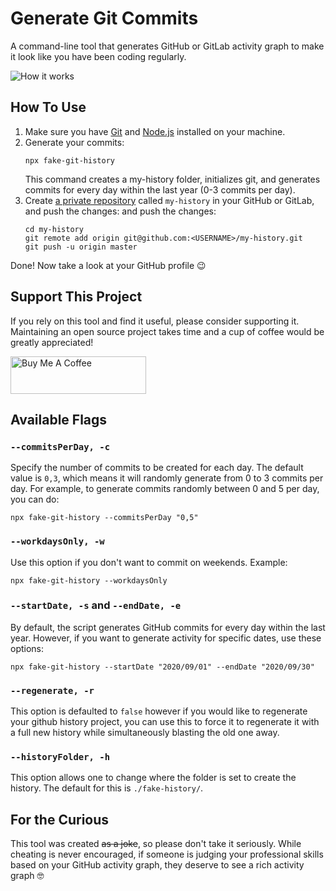 # Generate Git Commits

A command-line tool that generates GitHub or GitLab activity graph to make it look like you have been coding regularly.

<img src="https://dl.dropboxusercontent.com/s/q2iinti6v0zbhzs/contributions.gif?dl=0" alt="How it works" />

## How To Use

1. Make sure you have [Git](https://git-scm.com/book/en/v2/Getting-Started-Installing-Git) and
   [Node.js](https://nodejs.org/en/download/) installed on your machine.
2. Generate your commits:
   ```shell script
   npx fake-git-history
   ```
   This command creates a my-history folder, initializes git, and generates commits for every day within the last year (0-3 commits per day).
3. Create [a private repository](https://github.com/new) called `my-history` in your GitHub or GitLab, and push the changes:
   and push the changes:
   ```shell script
   cd my-history
   git remote add origin git@github.com:<USERNAME>/my-history.git
   git push -u origin master
   ```

Done! Now take a look at your GitHub profile 😉

## Support This Project

If you rely on this tool and find it useful, please consider supporting it. Maintaining an open source project takes time and a cup of coffee would be greatly appreciated!

<a href="https://www.buymeacoffee.com/artiebits" target="_blank"><img src="https://cdn.buymeacoffee.com/buttons/v2/default-yellow.png" alt="Buy Me A Coffee" style="height: 60px !important;width: 217px !important;" ></a>

## Available Flags

### `--commitsPerDay, -c`

Specify the number of commits to be created for each day.
The default value is `0,3`, which means it will randomly generate from 0 to 3 commits per day. For example, to generate commits randomly between 0 and 5 per day, you can do:

```shell script
npx fake-git-history --commitsPerDay "0,5"
```

### `--workdaysOnly, -w`

Use this option if you don't want to commit on weekends. Example:

```shell script
npx fake-git-history --workdaysOnly
```

### `--startDate, -s` and `--endDate, -e`

By default, the script generates GitHub commits for every day within the last year.
However, if you want to generate activity for specific dates, use these options:

```shell script
npx fake-git-history --startDate "2020/09/01" --endDate "2020/09/30"
```

### `--regenerate, -r`
This option is defaulted to `false` however if you would like to regenerate your github history project, you can use this to force it to regenerate it with a full new history while simultaneously blasting the old one away.

### `--historyFolder, -h `
This option allows one to change where the folder is set to create the history. The default for this is `./fake-history/`.

## For the Curious

This tool was created ~~as a joke~~, so please don't take it seriously. While cheating is never encouraged, if someone is judging your professional skills based on your GitHub activity graph, they deserve to see a rich activity graph 🤓
